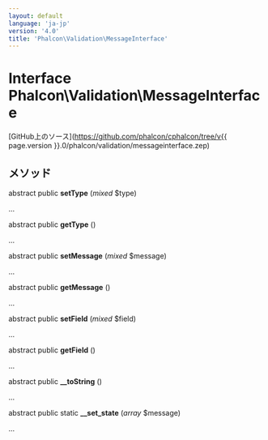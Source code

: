 ```yaml
---
layout: default
language: 'ja-jp'
version: '4.0'
title: 'Phalcon\Validation\MessageInterface'
---
```


# Interface **Phalcon\Validation\MessageInterface**

[GitHub上のソース](https://github.com/phalcon/cphalcon/tree/v{{ page.version }}.0/phalcon/validation/messageinterface.zep)

## メソッド

abstract public **setType** (*mixed* $type)

...

abstract public **getType** ()

...

abstract public **setMessage** (*mixed* $message)

...

abstract public **getMessage** ()

...

abstract public **setField** (*mixed* $field)

...

abstract public **getField** ()

...

abstract public **__toString** ()

...

abstract public static **__set_state** (*array* $message)

...